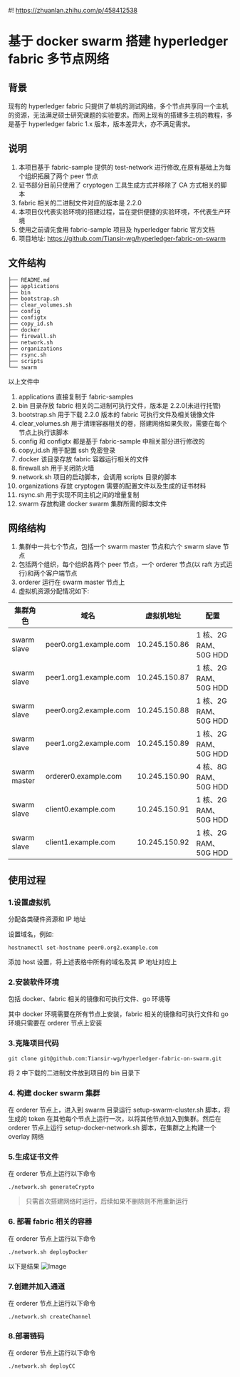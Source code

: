 #! https://zhuanlan.zhihu.com/p/458412538

# 基于 docker swarm 搭建 hyperledger fabric 多节点网络

## 背景

现有的 hyperledger fabric 只提供了单机的测试网络，多个节点共享同一个主机的资源，无法满足硕士研究课题的实验要求。而网上现有的搭建多主机的教程，多是基于 hyperledger fabric 1.x 版本，版本差异大，亦不满足需求。

## 说明

1. 本项目基于 fabric-sample 提供的 test-network 进行修改,在原有基础上为每个组织拓展了两个 peer 节点
2. 证书部分目前只使用了 cryptogen 工具生成方式并移除了 CA 方式相关的脚本
3. fabric 相关的二进制文件对应的版本是 2.2.0
4. 本项目仅代表实验环境的搭建过程，旨在提供便捷的实验环境，不代表生产环境
5. 使用之前请先食用 fabric-sample 项目及 hyperledger fabric 官方文档
6. 项目地址: https://github.com/Tiansir-wg/hyperledger-fabric-on-swarm

## 文件结构

```shell
├── README.md
├── applications
├── bin
├── bootstrap.sh
├── clear_volumes.sh
├── config
├── configtx
├── copy_id.sh
├── docker
├── firewall.sh
├── network.sh
├── organizations
├── rsync.sh
├── scripts
└── swarm
```

以上文件中

1. applications 直接复制于 fabric-samples
2. bin 目录存放 fabric 相关的二进制可执行文件，版本是 2.2.0(未进行托管)
3. bootstrap.sh 用于下载 2.2.0 版本的 fabric 可执行文件及相关镜像文件
4. clear_volumes.sh 用于清理容器相关的卷，搭建网络如果失败，需要在每个节点上执行该脚本
5. config 和 configtx 都是基于 fabric-sample 中相关部分进行修改的
6. copy_id.sh 用于配置 ssh 免密登录
7. docker 该目录存放 fabric 容器运行相关的文件
8. firewall.sh 用于关闭防火墙
9. network.sh 项目的启动脚本，会调用 scripts 目录的脚本
10. organizations 存放 cryptogen 需要的配置文件以及生成的证书材料
11. rsync.sh 用于实现不同主机之间的增量复制
12. swarm 存放构建 docker swarm 集群所需的脚本文件

## 网络结构

1. 集群中一共七个节点，包括一个 swarm master 节点和六个 swarm slave 节点
2. 包括两个组织，每个组织各两个 peer 节点，一个 orderer 节点(以 raft 方式运行)和两个客户端节点
3. orderer 运行在 swarm master 节点上
4. 虚拟机资源分配情况如下:

| 集群角色     | 域名                   | 虚拟机地址    | 配置                  |
| ------------ | ---------------------- | ------------- | --------------------- |
| swarm slave  | peer0.org1.example.com | 10.245.150.86 | 1 核、2G RAM、50G HDD |
| swarm slave  | peer1.org1.example.com | 10.245.150.87 | 1 核、2G RAM、50G HDD |
| swarm slave  | peer0.org2.example.com | 10.245.150.88 | 1 核、2G RAM、50G HDD |
| swarm slave  | peer1.org2.example.com | 10.245.150.89 | 1 核、2G RAM、50G HDD |
| swarm master | orderer0.example.com   | 10.245.150.90 | 4 核、8G RAM、50G HDD |
| swarm slave  | client0.example.com    | 10.245.150.91 | 1 核、2G RAM、50G HDD |
| swarm slave  | client1.example.com    | 10.245.150.92 | 1 核、2G RAM、50G HDD |

## 使用过程

### 1.设置虚拟机

分配各类硬件资源和 IP 地址

设置域名，例如:

```shell
hostnamectl set-hostname peer0.org2.example.com
```

添加 host 设置，将上述表格中所有的域名及其 IP 地址对应上

### 2.安装软件环境

包括 docker、fabric 相关的镜像和可执行文件、go 环境等

其中 docker 环境需要在所有节点上安装，fabric 相关的镜像和可执行文件和 go 环境只需要在 orderer 节点上安装

### 3.克隆项目代码

```shell
git clone git@github.com:Tiansir-wg/hyperledger-fabric-on-swarm.git
```

将 2 中下载的二进制文件放到项目的 bin 目录下

### 4. 构建 docker swarm 集群

在 orderer 节点上，进入到 swarm 目录运行 setup-swarm-cluster.sh 脚本，将生成的 token 在其他每个节点上运行一次，以将其他节点加入到集群。然后在 orderer 节点上运行 setup-docker-network.sh 脚本，在集群之上构建一个 overlay 网络

### 5.生成证书文件

在 orderer 节点上运行以下命令

```shell
./network.sh generateCrypto
```

> 只需首次搭建网络时运行，后续如果不删除则不用重新运行

### 6. 部署 fabric 相关的容器

在 orderer 节点上运行以下命令

```shell
./network.sh deployDocker
```

以下是结果
![Image](https://pic4.zhimg.com/80/v2-78f0876c6764fdd56b1361e8c12c535d.png)

### 7.创建并加入通道

在 orderer 节点上运行以下命令

```shell
./network.sh createChannel
```

### 8.部署链码

在 orderer 节点上运行以下命令

```shell
./network.sh deployCC
```

